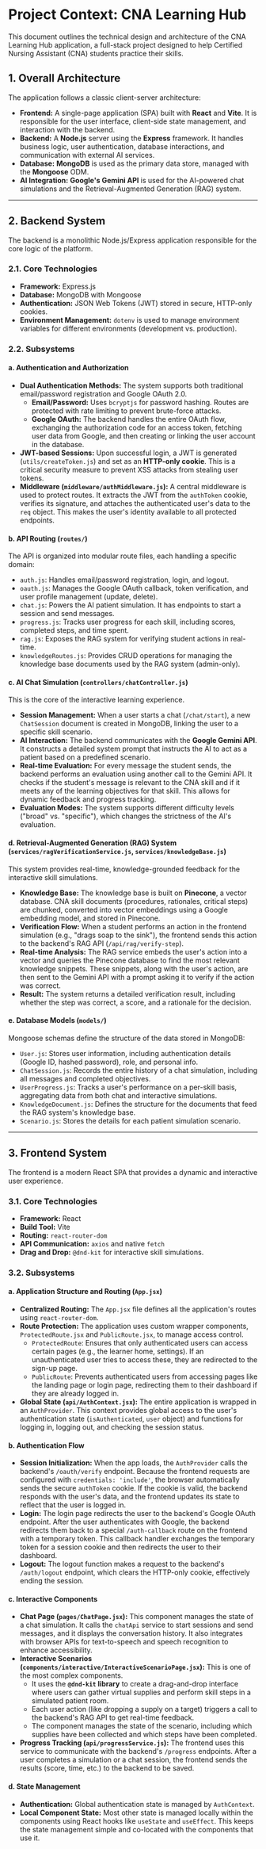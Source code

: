 # Project Context: CNA Learning Hub

This document outlines the technical design and architecture of the CNA Learning Hub application, a full-stack project designed to help Certified Nursing Assistant (CNA) students practice their skills.

## 1. Overall Architecture

The application follows a classic client-server architecture:

-   **Frontend:** A single-page application (SPA) built with **React** and **Vite**. It is responsible for the user interface, client-side state management, and interaction with the backend.
-   **Backend:** A **Node.js** server using the **Express** framework. It handles business logic, user authentication, database interactions, and communication with external AI services.
-   **Database:** **MongoDB** is used as the primary data store, managed with the **Mongoose** ODM.
-   **AI Integration:** **Google's Gemini API** is used for the AI-powered chat simulations and the Retrieval-Augmented Generation (RAG) system.

---

## 2. Backend System

The backend is a monolithic Node.js/Express application responsible for the core logic of the platform.

### 2.1. Core Technologies

-   **Framework:** Express.js
-   **Database:** MongoDB with Mongoose
-   **Authentication:** JSON Web Tokens (JWT) stored in secure, HTTP-only cookies.
-   **Environment Management:** `dotenv` is used to manage environment variables for different environments (development vs. production).

### 2.2. Subsystems

#### a. Authentication and Authorization

-   **Dual Authentication Methods:** The system supports both traditional email/password registration and Google OAuth 2.0.
    -   **Email/Password:** Uses `bcryptjs` for password hashing. Routes are protected with rate limiting to prevent brute-force attacks.
    -   **Google OAuth:** The backend handles the entire OAuth flow, exchanging the authorization code for an access token, fetching user data from Google, and then creating or linking the user account in the database.
-   **JWT-based Sessions:** Upon successful login, a JWT is generated (`utils/createToken.js`) and set as an **HTTP-only cookie**. This is a critical security measure to prevent XSS attacks from stealing user tokens.
-   **Middleware (`middleware/authMiddleware.js`):** A central middleware is used to protect routes. It extracts the JWT from the `authToken` cookie, verifies its signature, and attaches the authenticated user's data to the `req` object. This makes the user's identity available to all protected endpoints.

#### b. API Routing (`routes/`)

The API is organized into modular route files, each handling a specific domain:

-   `auth.js`: Handles email/password registration, login, and logout.
-   `oauth.js`: Manages the Google OAuth callback, token verification, and user profile management (update, delete).
-   `chat.js`: Powers the AI patient simulation. It has endpoints to start a session and send messages.
-   `progress.js`: Tracks user progress for each skill, including scores, completed steps, and time spent.
-   `rag.js`: Exposes the RAG system for verifying student actions in real-time.
-   `knowledgeRoutes.js`: Provides CRUD operations for managing the knowledge base documents used by the RAG system (admin-only).

#### c. AI Chat Simulation (`controllers/chatController.js`)

This is the core of the interactive learning experience.

-   **Session Management:** When a user starts a chat (`/chat/start`), a new `ChatSession` document is created in MongoDB, linking the user to a specific skill scenario.
-   **AI Interaction:** The backend communicates with the **Google Gemini API**. It constructs a detailed system prompt that instructs the AI to act as a patient based on a predefined scenario.
-   **Real-time Evaluation:** For every message the student sends, the backend performs an evaluation using another call to the Gemini API. It checks if the student's message is relevant to the CNA skill and if it meets any of the learning objectives for that skill. This allows for dynamic feedback and progress tracking.
-   **Evaluation Modes:** The system supports different difficulty levels ("broad" vs. "specific"), which changes the strictness of the AI's evaluation.

#### d. Retrieval-Augmented Generation (RAG) System (`services/ragVerificationService.js`, `services/knowledgeBase.js`)

This system provides real-time, knowledge-grounded feedback for the interactive skill simulations.

-   **Knowledge Base:** The knowledge base is built on **Pinecone**, a vector database. CNA skill documents (procedures, rationales, critical steps) are chunked, converted into vector embeddings using a Google embedding model, and stored in Pinecone.
-   **Verification Flow:** When a student performs an action in the frontend simulation (e.g., "drags soap to the sink"), the frontend sends this action to the backend's RAG API (`/api/rag/verify-step`).
-   **Real-time Analysis:** The RAG service embeds the user's action into a vector and queries the Pinecone database to find the most relevant knowledge snippets. These snippets, along with the user's action, are then sent to the Gemini API with a prompt asking it to verify if the action was correct.
-   **Result:** The system returns a detailed verification result, including whether the step was correct, a score, and a rationale for the decision.

#### e. Database Models (`models/`)

Mongoose schemas define the structure of the data stored in MongoDB:

-   `User.js`: Stores user information, including authentication details (Google ID, hashed password), role, and personal info.
-   `ChatSession.js`: Records the entire history of a chat simulation, including all messages and completed objectives.
-   `UserProgress.js`: Tracks a user's performance on a per-skill basis, aggregating data from both chat and interactive simulations.
-   `KnowledgeDocument.js`: Defines the structure for the documents that feed the RAG system's knowledge base.
-   `Scenario.js`: Stores the details for each patient simulation scenario.

---

## 3. Frontend System

The frontend is a modern React SPA that provides a dynamic and interactive user experience.

### 3.1. Core Technologies

-   **Framework:** React
-   **Build Tool:** Vite
-   **Routing:** `react-router-dom`
-   **API Communication:** `axios` and native `fetch`
-   **Drag and Drop:** `@dnd-kit` for interactive skill simulations.

### 3.2. Subsystems

#### a. Application Structure and Routing (`App.jsx`)

-   **Centralized Routing:** The `App.jsx` file defines all the application's routes using `react-router-dom`.
-   **Route Protection:** The application uses custom wrapper components, `ProtectedRoute.jsx` and `PublicRoute.jsx`, to manage access control.
    -   `ProtectedRoute`: Ensures that only authenticated users can access certain pages (e.g., the learner home, settings). If an unauthenticated user tries to access these, they are redirected to the sign-up page.
    -   `PublicRoute`: Prevents authenticated users from accessing pages like the landing page or login page, redirecting them to their dashboard if they are already logged in.
-   **Global State (`api/AuthContext.jsx`):** The entire application is wrapped in an `AuthProvider`. This context provides global access to the user's authentication state (`isAuthenticated`, `user` object) and functions for logging in, logging out, and checking the session status.

#### b. Authentication Flow

-   **Session Initialization:** When the app loads, the `AuthProvider` calls the backend's `/oauth/verify` endpoint. Because the frontend requests are configured with `credentials: 'include'`, the browser automatically sends the secure `authToken` cookie. If the cookie is valid, the backend responds with the user's data, and the frontend updates its state to reflect that the user is logged in.
-   **Login:** The login page redirects the user to the backend's Google OAuth endpoint. After the user authenticates with Google, the backend redirects them back to a special `/auth-callback` route on the frontend with a temporary token. This callback handler exchanges the temporary token for a session cookie and then redirects the user to their dashboard.
-   **Logout:** The logout function makes a request to the backend's `/auth/logout` endpoint, which clears the HTTP-only cookie, effectively ending the session.

#### c. Interactive Components

-   **Chat Page (`pages/ChatPage.jsx`):** This component manages the state of a chat simulation. It calls the `chatApi` service to start sessions and send messages, and it displays the conversation history. It also integrates with browser APIs for text-to-speech and speech recognition to enhance accessibility.
-   **Interactive Scenarios (`components/interactive/InteractiveScenarioPage.jsx`):** This is one of the most complex components.
    -   It uses the **`@dnd-kit` library** to create a drag-and-drop interface where users can gather virtual supplies and perform skill steps in a simulated patient room.
    -   Each user action (like dropping a supply on a target) triggers a call to the backend's RAG API to get real-time feedback.
    -   The component manages the state of the scenario, including which supplies have been collected and which steps have been completed.
-   **Progress Tracking (`api/progressService.js`):** The frontend uses this service to communicate with the backend's `/progress` endpoints. After a user completes a simulation or a chat session, the frontend sends the results (score, time, etc.) to the backend to be saved.

#### d. State Management

-   **Authentication:** Global authentication state is managed by `AuthContext`.
-   **Local Component State:** Most other state is managed locally within the components using React hooks like `useState` and `useEffect`. This keeps the state management simple and co-located with the components that use it.
